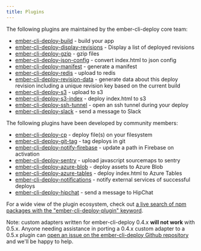 ```yaml
---
title: Plugins
---
```


The following plugins are maintained by the ember-cli-deploy core team:

  - [ember-cli-deploy-build](https://github.com/ember-cli-deploy/ember-cli-deploy-build) - build your app
  - [ember-cli-deploy-display-revisions](https://github.com/ember-cli-deploy/ember-cli-deploy-display-revisions) - Display a list of deployed revisions
  - [ember-cli-deploy-gzip](https://github.com/ember-cli-deploy/ember-cli-deploy-gzip) - gzip files
  - [ember-cli-deploy-json-config](https://github.com/ember-cli-deploy/ember-cli-deploy-json-config) - convert index.html to json config
  - [ember-cli-deploy-manifest](https://github.com/ember-cli-deploy/ember-cli-deploy-manifest) - generate a manifest
  - [ember-cli-deploy-redis](https://github.com/ember-cli-deploy/ember-cli-deploy-redis) - upload to redis
  - [ember-cli-deploy-revision-data](https://github.com/ember-cli-deploy/ember-cli-deploy-revision-data) - generate data about this deploy revision including a unique revision key based on the current build
  - [ember-cli-deploy-s3](https://github.com/ember-cli-deploy/ember-cli-deploy-s3) - upload to s3
  - [ember-cli-deploy-s3-index](https://github.com/ember-cli-deploy/ember-cli-deploy-s3-index) - deploy index.html to s3
  - [ember-cli-deploy-ssh-tunnel](https://github.com/ember-cli-deploy/ember-cli-deploy-ssh-tunnel) - open an ssh tunnel during your deploy
  - [ember-cli-deploy-slack](https://github.com/ember-cli-deploy/ember-cli-deploy-slack) - send a message to Slack

The following plugins have been developed by community members:

  - [ember-cli-deploy-cp](https://github.com/dschmidt/ember-cli-deploy-cp) - deploy file(s) on your filesystem
  - [ember-cli-deploy-git-tag](https://github.com/minutebase/ember-cli-deploy-git-tag) - tag deploys in git
  - [ember-cli-deploy-notify-firebase](https://github.com/minutebase/ember-cli-deploy-notify-firebase) - update a path in Firebase on activation
  - [ember-cli-deploy-sentry](https://github.com/dschmidt/ember-cli-deploy-sentry) - upload javascript sourcemaps to sentry
  - [ember-cli-deploy-azure-blob](https://github.com/duizendnegen/ember-cli-deploy-azure-blob) - deploy assets to Azure Blob
  - [ember-cli-deploy-azure-tables](https://github.com/duizendnegen/ember-cli-deploy-azure-tables) - deploy index.html to Azure Tables
  - [ember-cli-deploy-notifications](https://github.com/simplabs/ember-cli-deploy-notifications) - notify external services of successful deploys
  - [ember-cli-deploy-hipchat](https://github.com/blimmer/ember-cli-deploy-hipchat) - send a message to HipChat

For a wide view of the plugin ecosystem, check out [a live search of npm packages with the "ember-cli-deploy-plugin" keyword](https://npmsearch.com/?q=keywords:ember-cli-deploy-plugin).

Note: custom adapters written for ember-cli-deploy 0.4.x **will not work** with 0.5.x. Anyone needing assistance in porting a 0.4.x custom adapter to a 0.5.x plugin can [open an issue on the ember-cli-deploy Github repository](https://github.com/ember-cli/ember-cli-deploy/issues) and we'll be happy to help.
